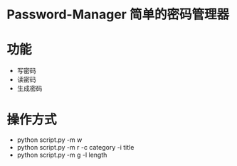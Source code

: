 # Password-Manager 简单的密码管理器
# 功能
  - 写密码
  - 读密码
  - 生成密码

# 操作方式
 - python script.py -m w 
 - python script.py -m r -c category -i title
 - python script.py -m g -l length
 

              
